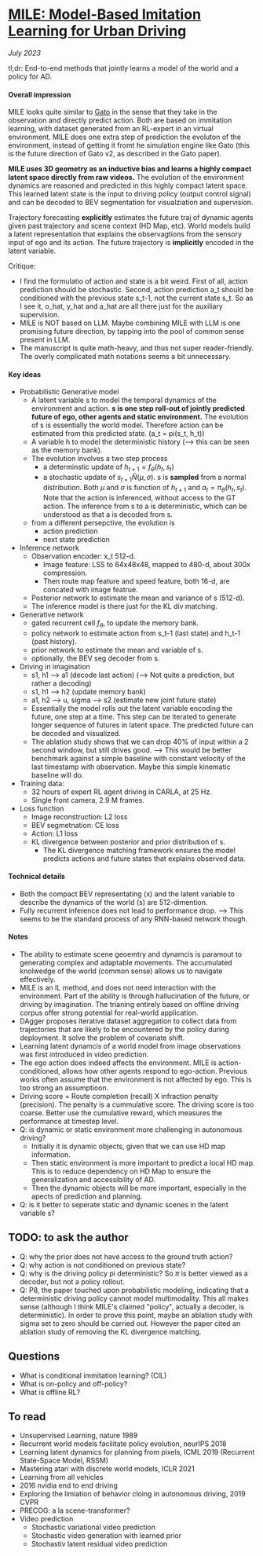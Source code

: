 # [MILE: Model-Based Imitation Learning for Urban Driving](https://arxiv.org/abs/2210.07729)

_July 2023_

tl;dr: End-to-end methods that jointly learns a model of the world and a policy for AD.

#### Overall impression
MILE looks quite similar to [Gato](gato.md) in the sense that they take in the observation and directly predict action. Both are based on immitation learning, with dataset generated from an RL-expert in an virtual environment. MILE does one extra step of prediction the evoluton of the environment, instead of getting it fromt he simulation engine like Gato (this is the future direction of Gato v2, as described in the Gato paper).

**MILE uses 3D geometry as an inductive bias and learns a highly compact latent space directly from raw videos.** The evolution of the environment dynamics are reasoned and predicted in this highly compact latent space. This learned latent state is the input to driving policy (output control signal) and can be decoded to BEV segmentation for visualziation and supervision.

Trajectory forecasting **explicitly** estimates the future traj of dynamic agents given past trajectory and scene context (HD Map, etc). World models build a latent representation that explains the observagtions from the sensory input of ego and its action. The future trajectory is **implicitly** encoded in the latent variable.

Critique: 

- I find the formulatio of action and state is a bit weird. First of all, action prediction should be stochastic. Second, action prediction a_t should be conditioned with the previous state s_t-1, not the current state s_t. So as I see it, o_hat, y_hat and a_hat are all there just for the auxiliary supervision.
- MILE is NOT based on LLM. Maybe combining MILE with LLM is one promising future direction, by tapping into the pool of common sense present in LLM. 
- The manuscript is quite math-heavy, and thus not super reader-friendly. The overly complicated math notations seems a bit unnecessary. 

#### Key ideas
- Probabilistic Generative model 
	- A latent variable s to model the temporal dynamics of the environment and action. **s is one step roll-out of jointly predicted future of ego, other agents and static environment.** The evolution of s is essentially the world model. Therefore action can be estimated from this predicted state. (a_t = pi(s_t, h_t))
	- A variable h to model the deterministic history (--> this can be seen as the memory bank).
	- The evolution involves a two step process
		- a determinstic update of $h_{t+1} = f_{\theta}(h_t, s_t)$
		- a stochastic update of $s_{t+1} \tilde N(\mu, \sigma)$. s is **sampled** from a normal distribution. Both $\mu$ and $\sigma$ is function of $h_{t+1}$ and $a_t = \pi_{\theta}(h_t, s_t)$. Note that the action is inferenced, without access to the GT action. The inference from s to a is deterministic, which can be understood as that a is decoded from s. 
	- from a different persepctive, the evolution is 
		- action prediction
		- next state prediction
- Inference network
	- Observation encoder: x_t 512-d.
		- Image feature: LSS to 64x48x48, mapped to 480-d, about 300x compression. 
		- Then route map feature and speed feature, both 16-d, are concated with image featrue. 
	- Posterior network to estimate the mean and variance of s (512-d). 
	- The inference model is there just for the KL div matching.
- Generative network
	- gated recurrent cell $f_\theta$, to update the memory bank.
	- policy network to estimate action from s_t-1 (last state) and h_t-1 (past history). 
	- prior network to estimate the mean and variable of s. 
	- optionally, the BEV seg decoder from s. 
- Driving in imagination
	- s1, h1 --> a1 (decode last action) (--> Not quite a prediction, but rather a decoding)
	- s1, h1 --> h2 (update memory bank)
	- a1, h2 --> u, sigma --> s2 (estimate new joint future state)
	- Essentially the model rolls out the latent variable encoding the future, one step at a time. This step can be iterated to generate longer sequence of futures in latent space. The predicted future can be decoded and visualized.
	- The ablation study shows that we can drop 40% of input within a 2 second window, but still drives good. --> This would be better benchmark against a simple baseline with constant velocity of the last timestamp with observation. Maybe this simple kinematic baseline will do.
- Training data: 
	- 32 hours of expert RL agent driving in CARLA, at 25 Hz. 
	- Single front camera, 2.9 M frames. 
- Loss function
	- Image reconstruction: L2 loss
	- BEV segmetnation: CE loss
	- Action: L1 loss
	- KL divergence between posterior and prior distribution of s. 
		- The KL divergence matching framework ensures the model predicts actions and future states that explains observed data. 

#### Technical details
- Both the compact BEV representating (x) and the latent variable to describe the dynamics of the world (s) are 512-dimention. 
- Fully recurrent inference does not lead to performance drop. --> This seems to be the standard process of any RNN-based network though. 

#### Notes
- The ability to estimate scene geoemtry and dynamcis is paramout to generating complex and adaptable movements. The accumulated knolwedge of the world (common sense) allows us to navigate effectively.
- MILE is an IL method, and does not need interaction with the environment. Part of the ability is through hallucination of the future, or driving by imagination. The trianing entirely based on offline driving corpus offer strong potential for real-world application.
- DAgger proposes iterative dataset aggregation to collect data from trajectories that are likely to be encountered by the policy during deployment. It solve the problem of covariate shift. 
- Learning latent dynamcis of a world model from image observations was first introduced in video prediction.
- The ego action does indeed affects the environment. MILE is action-conditioned, allows how other agents respond to ego-action. Previous works often assume that the environment is not affected by ego. This is too strong an assumptioon.
- Driving score = Route completion (recall) X infraction penalty (precision). The penalty is a cummulative score. The driving score is too coarse. Better use the cumulative reward, which measures the performance at timestep level.
- Q: is dynamic or static environment more challenging in autonomous driving? 
	- Initially it is dynamic objects, given that we can use HD map information.
	- Then static environment is more important to predict a local HD map. This is to reduce dependency on HD Map to ensure the generalization and accessibility of AD.
	- Then the dynamic objects will be more important, especially in the apects of prediction and planning.
- Q: is it better to seperate static and dynamic scenes in the latent variable s?

## TODO: to ask the author
- Q: why the prior does not have access to the ground truth action? 
- Q: why action is not conditioned on previous state? 
- Q: why is the driving policy pi deterministic? So $\pi$ is better viewed as a decoder, but not a policy rollout. 
- Q: P8, the paper touched upon probabilistic modeling, indicating that a deterministic driving policy cannot model multimodality. This all makes sense (although I think MILE's claimed "policy", actually a decoder, is deterministic). In order to prove this point, maybe an ablation study with sigma set to zero should be carried out. However the paper cited an ablation study of removing the KL divergence matching.

## Questions
- What is conditional immitation learning? (CIL)
- What is on-policy and off-policy?
- What is offline RL?

## To read
- Unsupervised Learning, nature 1989
- Recurrent world models facilitate policy evolution, neurIPS 2018
- Learning latent dynamics for planning from pixels, ICML 2019 (Recurrent State-Space Model, RSSM)
- Mastering atari with discrete world models, ICLR 2021
- Learning from all vehicles
- 2016 nvidia end to end driving
- Exploring the limiation of behavior cloing in autonomous driving, 2019 CVPR
- PRECOG: a la scene-transformer?
- Video prediction
	- Stochastic variational video prediction
	- Stochastic video generation with learned prior
	- Stochastiv latent residual video prediction